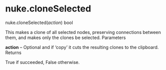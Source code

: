 # nuke.cloneSelected
nuke.cloneSelected(_action_)  bool

This makes a clone of all selected nodes, preserving connections between them, and makes only the clones be selected.
Parameters

**action** – Optional and if ‘copy’ it cuts the resulting clones to the clipboard.
Returns

True if succeeded, False otherwise.
